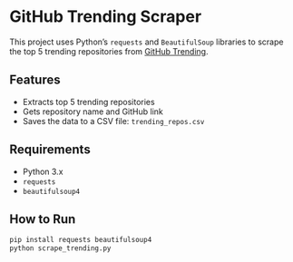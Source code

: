 # GitHub Trending Scraper

This project uses Python’s `requests` and `BeautifulSoup` libraries to scrape the top 5 trending repositories from [GitHub Trending](https://github.com/trending).

## Features

- Extracts top 5 trending repositories
- Gets repository name and GitHub link
- Saves the data to a CSV file: `trending_repos.csv`

## Requirements

- Python 3.x
- `requests`
- `beautifulsoup4`

## How to Run

```bash
pip install requests beautifulsoup4
python scrape_trending.py
